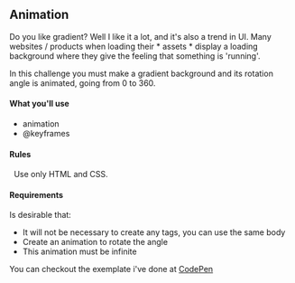 ## Animation
Do you like gradient? Well I like it a lot, and it's also a trend in UI.
Many websites / products when loading their * assets * display a loading background where they give the feeling that something is 'running'.

In this challenge you must make a gradient background and its rotation angle is animated, going from 0 to 360.

  #### What you'll use
 - animation
 - @keyframes


 #### Rules
  Use only HTML and CSS.


 #### Requirements
  Is desirable that:
 - It will not be necessary to create any tags, you can use the same body
 - Create an animation to rotate the angle
 - This animation must be infinite


 You can checkout the exemplate i've done at [CodePen](https://codepen.io/schirrel/full/MWaOrvB)